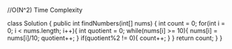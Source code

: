 //O(N^2) Time Complexity


class Solution {
    public int findNumbers(int[] nums) {
        int count = 0;
        for(int i = 0; i < nums.length; i++){
            int quotient = 0;
            while(nums[i] >= 10){
                nums[i] = nums[i]/10;
                quotient++;
            }
            if(quotient%2 != 0){
                count++;
            }
        }
        return count;
    }
}
